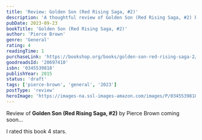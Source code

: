 ```yaml
---
title: 'Review: Golden Son (Red Rising Saga, #2)'
description: 'A thoughtful review of Golden Son (Red Rising Saga, #2) by Pierce Brown'
pubDate: 2023-09-23
bookTitle: 'Golden Son (Red Rising Saga, #2)'
author: 'Pierce Brown'
genre: 'General'
rating: 4
readingTime: 1
purchaseLink: 'https://bookshop.org/books/golden-son-red-rising-saga-2/9780345539816'
goodreadsId: '20697410'
isbn: '0345539818'
publishYear: 2015
status: 'draft'
tags: ['pierce-brown', 'general', '2023']
postType: 'review'
heroImage: 'https://images-na.ssl-images-amazon.com/images/P/0345539818.01.L.jpg'
---
```


Review of **Golden Son (Red Rising Saga, #2)** by Pierce Brown coming soon...

I rated this book 4 stars.